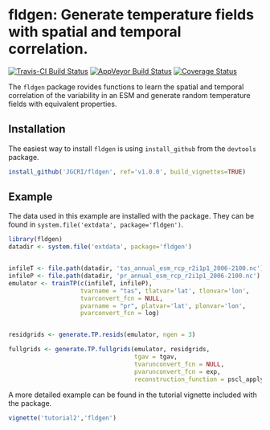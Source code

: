 # fldgen: Generate temperature fields with spatial and temporal correlation.
[![Travis-CI Build Status](https://travis-ci.org/JGCRI/fldgen.svg?branch=master)](https://travis-ci.org/JGCRI/fldgen)
[![AppVeyor Build Status](https://ci.appveyor.com/api/projects/status/github/JGCRI/fldgen?branch=master&svg=true)](https://ci.appveyor.com/project/JGCRI/fldgen)
[![Coverage Status](https://img.shields.io/codecov/c/github/JGCRI/fldgen/master.svg)](https://codecov.io/github/JGCRI/fldgen?branch=master)



The `fldgen` package rovides functions to learn the spatial and temporal
correlation of the variability in an ESM and generate random
temperature fields with equivalent properties.

## Installation

The easiest way to install `fldgen` is using `install_github` from the
`devtools` package.
```R
install_github('JGCRI/fldgen', ref='v1.0.0', build_vignettes=TRUE)
```

## Example

The data used in this example are installed with the package.  They
can be found in `system.file('extdata', package='fldgen')`.

```R
library(fldgen)
datadir <- system.file('extdata', package='fldgen')


infileT <- file.path(datadir, 'tas_annual_esm_rcp_r2i1p1_2006-2100.nc')
infileP <- file.path(datadir, 'pr_annual_esm_rcp_r2i1p1_2006-2100.nc')
emulator <- trainTP(c(infileT, infileP),
                    tvarname = "tas", tlatvar='lat', tlonvar='lon',
                    tvarconvert_fcn = NULL,
                    pvarname = "pr", platvar='lat', plonvar='lon',
                    pvarconvert_fcn = log)


residgrids <- generate.TP.resids(emulator, ngen = 3)

fullgrids <- generate.TP.fullgrids(emulator, residgrids,
                                   tgav = tgav,
                                   tvarunconvert_fcn = NULL,
                                   pvarunconvert_fcn = exp,
                                   reconstruction_function = pscl_apply)
```

A more detailed example can be found in the tutorial vignette included
with the package.
```R
vignette('tutorial2','fldgen')
```
